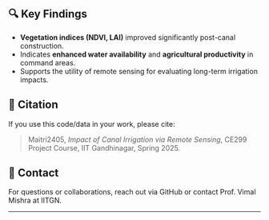 
## 🔍 Key Findings

- **Vegetation indices (NDVI, LAI)** improved significantly post-canal construction.
- Indicates **enhanced water availability** and **agricultural productivity** in command areas.
- Supports the utility of remote sensing for evaluating long-term irrigation impacts.

## 📜 Citation

If you use this code/data in your work, please cite:
> Maitri2405, *Impact of Canal Irrigation via Remote Sensing*, CE299 Project Course, IIT Gandhinagar, Spring 2025.

## 📧 Contact

For questions or collaborations, reach out via GitHub or contact Prof. Vimal Mishra at IITGN.

---

